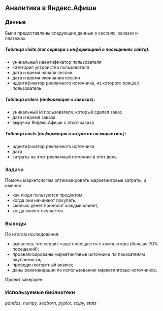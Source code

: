 ## Аналитика в Яндекс.Афише

### Данные

Были предоставлены следующие данные о сессиях, заказах и платежах:

##### Таблица visits (лог сервера с информацией о посещениях сайта):
- уникальный идентификатор пользователя
- категория устройства пользователя
- дата и время начала сессии
- дата и время окончания сессии
- идентификатор рекламного источника, из которого пришел пользователь

##### Таблица orders (информация о заказах):
- уникальный id пользователя, который сделал заказ
- дата и время заказа
- выручка Яндекс.Афиши с этого заказа

##### Таблица costs (информация о затратах на маркетинг):
- идентификатор рекламного источника
- дата
- затраты на этот рекламный источник в этот день

### Задача

Помочь маркетологам оптимизировать маркетинговые затраты, а именно:
- как люди пользуются продуктом,
- когда они начинают покупать,
- сколько денег приносит каждый клиент,
- когда клиент окупается.

### Выводы

По итогам исследования:
- выявлено, что сервис чаще посещается с компьютера (больше 70% посещений);
- проанализированы маркетинговые источники по показателям окупаемости;
- проведен когортный анализ;
- даны рекомендации по использованию маркетинговых источников.

Проект завершен.

### Используемые библиотеки

*pandas, numpy, seaborn, pyplot, scipy, stats*


```python

```
